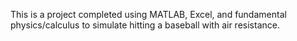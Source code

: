 This is a project completed using MATLAB, Excel, and fundamental physics/calculus to simulate hitting a baseball with air resistance.
